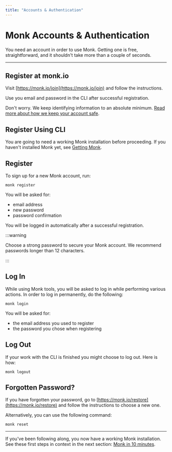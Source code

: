 ```yaml
---
title: "Accounts & Authentication"
---
```


# Monk Accounts & Authentication

You need an account in order to use Monk. Getting one is free, straightforward, and it shouldn't take more than a couple of seconds.

---

## Register at monk.io

Visit [https://monk.io/join](https://monk.io/join) and follow the instructions.

​Use you email and password in the CLI after successful registration.

Don't worry. We keep identifying information to an absolute minimum. [Read more about how we keep your account safe](monk-privacy).

## Register Using CLI

You are going to need a working Monk installation before proceeding. If you haven't installed Monk yet, see [Getting Monk](get-monk).

## Register

To sign up for a new Monk account, run:

    monk register

You will be asked for:

-   email address
-   new password
-   password confirmation

You will be logged in automatically after a successful registration.

:::warning

Choose a strong password to secure your Monk account. We recommend passwords longer than 12 characters.

:::
## Log In

While using Monk tools, you will be asked to log in while performing various actions. In order to log in permanently, do the following:

    monk login

You will be asked for:

-   the email address you used to register
-   the password you chose when registering

## Log Out

If your work with the CLI is finished you might choose to log out. Here is how:

    monk logout

## Forgotten Password?

If you have forgotten your password, go to [https://monk.io/restore](https://monk.io/restore) and follow the instructions to choose a new one.

Alternatively, you can use the following command:

    monk reset

---

If you've been following along, you now have a working Monk installation. See these first steps in context in the next section: [Monk in 10 minutes](monk-in-10.md).
